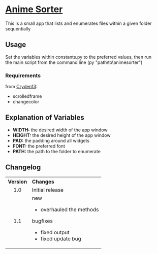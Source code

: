 # [Anime Sorter](https://github.com/Cryden13/Python/tree/main/animesorter)

This is a small app that lists and enumerates files within a given folder sequentially

## Usage

Set the variables within constants.py to the preferred values, then run  
the main script from the command line (py "path\to\animesorter")

### Requirements

from [Cryden13](https://github.com/Cryden13/Python):

- scrolledframe
- changecolor

## Explanation of Variables

- **WIDTH:** the desired width of the app window
- **HEIGHT:** the desired height of the app window
- **PAD:** the padding around all widgets
- **FONT:** the preferred font
- **PATH:** the path to the folder to enumerate

## Changelog

<table>
    <tbody>
        <tr>
            <th align="center">Version</th>
            <th align="left">Changes</th>
        </tr>
        <tr>
            <td align="center">1.0</td>
            <td>Initial release</td>
        </tr>
        <tr>
            <td align="center">1.1</td>
            <td>
                <dl>
                    <dt>new</dt>
                    <ul>
                        <li>overhauled the methods</li>
                    </ul>
                    <dt>bugfixes</dt>
                    <ul>
                        <li>fixed output</li>
                        <li>fixed update bug</li>
                    </ul>
                </dl>
            </td>
        </tr>
    </tbody>
</table>